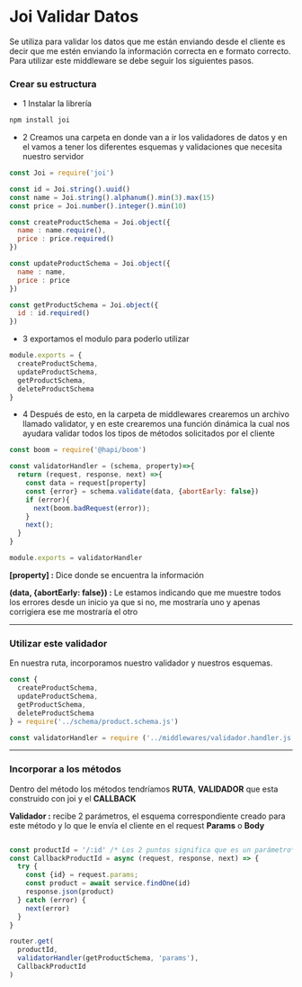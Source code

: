 # Joi Validar Datos

Se utiliza para validar los datos que me están enviando desde el cliente es decir que me estén enviando la información correcta en e formato correcto. Para utilizar este middleware se debe seguir los siguientes pasos.

### Crear su estructura

- 1 Instalar la librería

```Bash
npm install joi
```

- 2 Creamos una carpeta en donde van a ir los validadores de datos y en el vamos a tener los diferentes esquemas y validaciones que necesita nuestro servidor

```Javascript
const Joi = require('joi')

const id = Joi.string().uuid()
const name = Joi.string().alphanum().min(3).max(15)
const price = Joi.number().integer().min(10)

const createProductSchema = Joi.object({
  name : name.require(),
  price : price.required()
})

const updateProductSchema = Joi.object({
  name : name,
  price : price
})

const getProductSchema = Joi.object({
  id : id.required()
})
```

- 3 exportamos el modulo para poderlo utilizar

```Javascript
module.exports = {
  createProductSchema,
  updateProductSchema,
  getProductSchema,
  deleteProductSchema
}
```

- 4 Después de esto, en la carpeta de middlewares crearemos un archivo llamado validator, y en este crearemos una función dinámica la cual nos ayudara validar todos los tipos de métodos solicitados por el cliente

```Javascript
const boom = require('@hapi/boom')

const validatorHandler = (schema, property)=>{
  return (request, response, next) =>{
    const data = request[property]
    const {error} = schema.validate(data, {abortEarly: false})
    if (error){
      next(boom.badRequest(error));
    }
    next();
  }
}

module.exports = validatorHandler
```

**[property] :** Dice donde se encuentra la información

**(data, {abortEarly: false}) :** Le estamos indicando que me muestre todos los errores desde un inicio ya que si no, me mostraría uno y apenas corrigiera ese me mostraría el otro

---

### Utilizar este validador

En nuestra ruta, incorporamos nuestro validador y nuestros esquemas.

```Javascript
const {
  createProductSchema,
  updateProductSchema,
  getProductSchema,
  deleteProductSchema
} = require('../schema/product.schema.js')

const validatorHandler = require ('../middlewares/validador.handler.js')
```

---

### Incorporar a los métodos

Dentro del método los métodos tendríamos **RUTA**, **VALIDADOR** que esta construido con joi y el **CALLBACK**

**Validador :** recibe 2 parámetros, el esquema correspondiente creado para este método y lo que le envía el cliente en el request **Params** o **Body**

```Javascript

const productId = '/:id' /* Los 2 puntos significa que es un parámetro*/
const CallbackProductId = async (request, response, next) => {
  try {
    const {id} = request.params;
    const product = await service.findOne(id)
    response.json(product)
  } catch (error) {
    next(error)
  }
}

router.get(
  productId,
  validatorHandler(getProductSchema, 'params'),
  CallbackProductId
)

```

